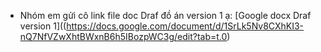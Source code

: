 - Nhóm em gửi cô link file doc Draf đồ án version 1 ạ: [Google docx Draf version 1]((https://docs.google.com/document/d/1SrLk5Nv8CXhKI3-nQ7NfVZwXhtBWxnB6h5IBozpWC3g/edit?tab=t.0)
  
